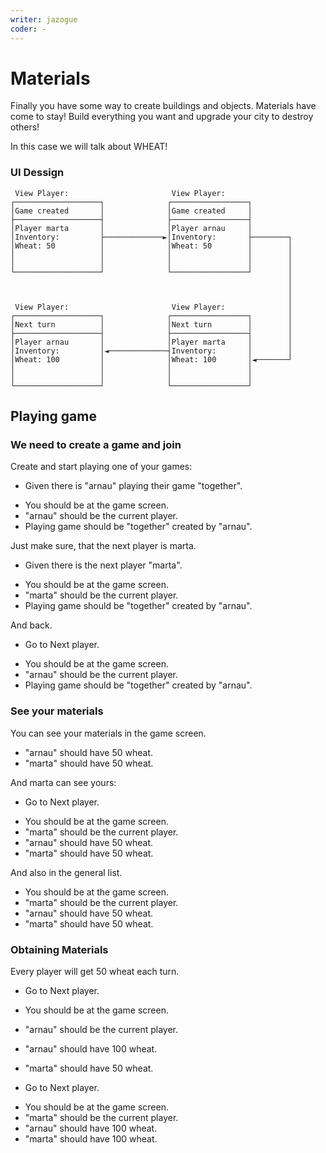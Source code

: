 ```yaml
---
writer: jazogue
coder: -
---
```

# Materials

Finally you have some way to create buildings and objects. Materials have come to stay!
Build everything you want and upgrade your city to destroy others!

In this case we will talk about WHEAT!

### UI Dessign

```
 View Player:                       View Player:
┌───────────────────┐              ┌─────────────────┐
│Game created       │              │Game created     │
├───────────────────┤              ├─────────────────┤
│Player marta       │              │Player arnau     │
│Inventory:         ├─────────────►│Inventory:       ├────────┐
│Wheat: 50          │              │Wheat: 50        │        │
│                   │              │                 │        │
│                   │              │                 │        │
└───────────────────┘              └─────────────────┘        │
                                                              │
                                                              │
                                                              │
 View Player:                       View Player:              │
┌───────────────────┐              ┌─────────────────┐        │
│Next turn          │              │Next turn        │        │
├───────────────────┤              ├─────────────────┤        │
│Player arnau       │              │Player marta     │        │
│Inventory:         │◄─────────────┤Inventory:       │        │
│Wheat: 100         │              │Wheat: 100       │◄───────┘
│                   │              │                 │
│                   │              │                 │
└───────────────────┘              └─────────────────┘
```
                       

## Playing game

### We need to create a game and join

Create and start playing one of your games: 

 * Given there is "arnau" playing their game "together".
 <!-- SNAPSHOT status=200 -->  
 * You should be at the game screen.  
 * "arnau" should be the current player.
 * Playing game should be "together" created by "arnau".

Just make sure, that the next player is marta.

 * Given there is the next player "marta".
 <!-- SNAPSHOT status=200 -->
 * You should be at the game screen.
 * "marta" should be the current player.
 * Playing game should be "together" created by "arnau".

And back.

 * Go to Next player.
 <!-- SNAPSHOT status=200 -->
 * You should be at the game screen.
 * "arnau" should be the current player.
 * Playing game should be "together" created by "arnau".

### See your materials

You can see your materials in the game screen.

 * "arnau" should have 50 wheat.
 * "marta" should have 50 wheat.

And marta can see yours:

 * Go to Next player.
 <!-- SNAPSHOT status=200 -->
 * You should be at the game screen.
 * "marta" should be the current player.
 * "arnau" should have 50 wheat.
 * "marta" should have 50 wheat.
 
And also in the general list.

 * You should be at the game screen.
 * "marta" should be the current player.
 * "arnau" should have 50 wheat.
 * "marta" should have 50 wheat.

### Obtaining Materials

Every player will get 50 wheat each turn.

 * Go to Next player.
 <!-- SNAPSHOT status=200 -->
 * You should be at the game screen.
 * "arnau" should be the current player.
 * "arnau" should have 100 wheat.
 * "marta" should have 50 wheat.

 * Go to Next player.
 <!-- SNAPSHOT status=200 -->
 * You should be at the game screen.
 * "marta" should be the current player.
 * "arnau" should have 100 wheat.
 * "marta" should have 100 wheat.